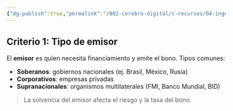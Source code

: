 ```yaml
---
{"dg-publish":true,"permalink":"/002-cerebro-digital/c-recursos/04-ingenieria-financiera/b-cursos/a-curso-de-ingenieria-financiera-y-mercados-financieros-globales/a2a-tipo-de-emisor/"}
---
```


## Criterio 1: Tipo de emisor
El **emisor** es quien necesita financiamiento y emite el bono. Tipos comunes:
- **Soberanos**: gobiernos nacionales (ej. Brasil, México, Rusia)
- **Corporativos**: empresas privadas
- **Supranacionales**: organismos multilaterales (FMI, Banco Mundial, BID)

>  La solvencia del emisor afecta el riesgo y la tasa del bono.
